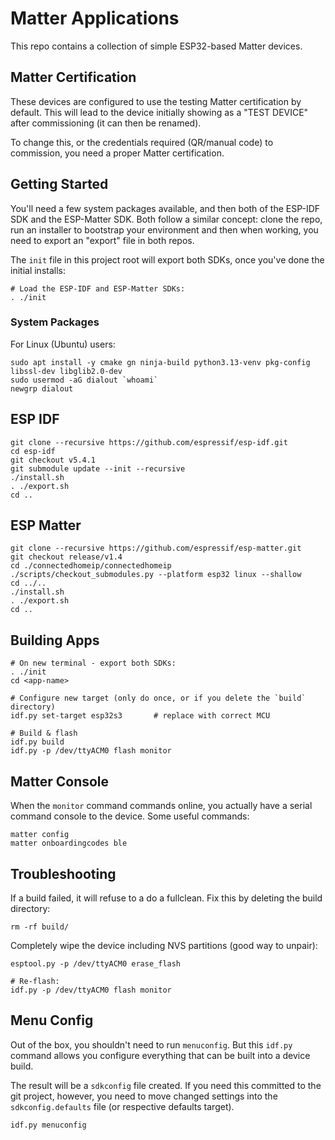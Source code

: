 Matter Applications
===================
This repo contains a collection of simple ESP32-based Matter devices.

Matter Certification
--------------------
These devices are configured to use the testing Matter certification by default. This will lead to the device 
initially showing as a "TEST DEVICE" after commissioning (it can then be renamed).

To change this, or the credentials required (QR/manual code) to commission, you need a proper Matter certification.

Getting Started
---------------
You'll need a few system packages available, and then both of the ESP-IDF SDK and the ESP-Matter SDK. Both follow
a similar concept: clone the repo, run an installer to bootstrap your environment and then when working, you need
to export an "export" file in both repos.

The `init` file in this project root will export both SDKs, once you've done the initial installs:

    # Load the ESP-IDF and ESP-Matter SDKs:
    . ./init

### System Packages
For Linux (Ubuntu) users:

	sudo apt install -y cmake gn ninja-build python3.13-venv pkg-config libssl-dev libglib2.0-dev
	sudo usermod -aG dialout `whoami`
	newgrp dialout

ESP IDF
-------

	git clone --recursive https://github.com/espressif/esp-idf.git
	cd esp-idf
	git checkout v5.4.1
	git submodule update --init --recursive
	./install.sh
	. ./export.sh
	cd ..

ESP Matter
----------
	
	git clone --recursive https://github.com/espressif/esp-matter.git
	git checkout release/v1.4
	cd ./connectedhomeip/connectedhomeip
	./scripts/checkout_submodules.py --platform esp32 linux --shallow
	cd ../..
	./install.sh
	. ./export.sh
	cd ..

Building Apps
-------------

    # On new terminal - export both SDKs:
    . ./init
    cd <app-name>
	
    # Configure new target (only do once, or if you delete the `build` directory)
	idf.py set-target esp32s3		# replace with correct MCU

	# Build & flash
	idf.py build 
	idf.py -p /dev/ttyACM0 flash monitor


Matter Console
--------------
When the `monitor` command commands online, you actually have a serial command console to the device. Some useful
commands:

	matter config
	matter onboardingcodes ble

Troubleshooting
---------------
If a build failed, it will refuse to a do a fullclean. Fix this by deleting the build directory:

    rm -rf build/

Completely wipe the device including NVS partitions (good way to unpair):

    esptool.py -p /dev/ttyACM0 erase_flash
    
    # Re-flash:
    idf.py -p /dev/ttyACM0 flash monitor

Menu Config
-----------
Out of the box, you shouldn't need to run `menuconfig`. But this `idf.py` command allows you configure everything that
can be built into a device build.

The result will be a `sdkconfig` file created. If you need this committed to the git project, however, you need to 
move changed settings into the `sdkconfig.defaults` file (or respective defaults target).

    idf.py menuconfig
